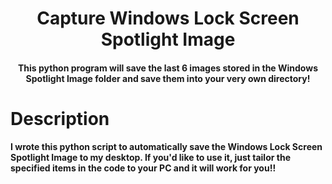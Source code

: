 <h1 align="center">
  <b>Capture Windows Lock Screen Spotlight Image</b>
</h1>

<h4 align="center"><b>This python program will save the last 6 images stored in the Windows Spotlight Image folder and save them into your very own directory!</a>
<br>
</h4>

# Description

I wrote this python script to automatically save the Windows Lock Screen Spotlight Image to my desktop. If you'd like to use it, just tailor the specified items in the code to your PC and it will work for you!!
